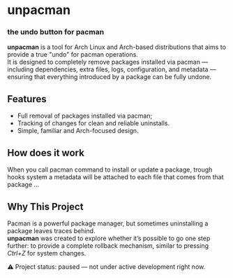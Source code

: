 # unpacman
### the undo button for pacman

**unpacman** is a tool for Arch Linux and Arch-based distributions that aims to provide a true "undo" for pacman operations.  
It is designed to completely remove packages installed via pacman — including dependencies, extra files, logs, configuration, and metadata — ensuring that everything introduced by a package can be fully undone.

## Features
- Full removal of packages installed via pacman;
- Tracking of changes for clean and reliable uninstalls.  
- Simple, familiar and Arch-focused design.

## How does it work
When you call pacman command to install or update a package, trough hooks system a metadata will be attached to each file that comes from that package ...

## Why This Project
Pacman is a powerful package manager, but sometimes uninstalling a package leaves traces behind.  
**unpacman** was created to explore whether it’s possible to go one step further: to provide a complete rollback mechanism, similar to pressing *Ctrl+Z* for system changes.  


⚠️ Project status: paused — not under active development right now.